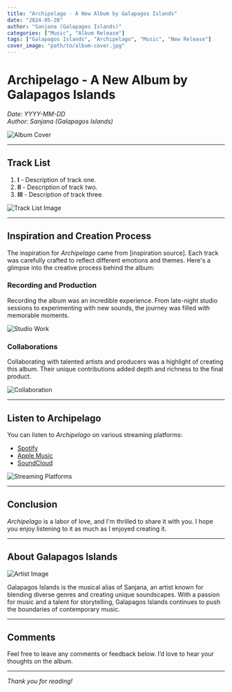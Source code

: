 ```yaml
---
title: "Archipelago - A New Album by Galapagos Islands"
date: "2024-05-28"
author: "Sanjana (Galapagos Islands)"
categories: ["Music", "Album Release"]
tags: ["Galapagos Islands", "Archipelago", "Music", "New Release"]
cover_image: "path/to/album-cover.jpg"
---
```


# Archipelago - A New Album by Galapagos Islands

*Date: YYYY-MM-DD*  
*Author: Sanjana (Galapagos Islands)*

![Album Cover](path/to/album-cover.jpg)

---

## Track List

1. **I** - Description of track one.
2. **II** - Description of track two.
3. **III** - Description of track three.

![Track List Image](path/to/track-list.jpg)

---

## Inspiration and Creation Process

The inspiration for *Archipelago* came from [inspiration source]. Each track was carefully crafted to reflect different emotions and themes. Here's a glimpse into the creative process behind the album:

### Recording and Production

Recording the album was an incredible experience. From late-night studio sessions to experimenting with new sounds, the journey was filled with memorable moments.

![Studio Work](path/to/studio-work.jpg)

### Collaborations

Collaborating with talented artists and producers was a highlight of creating this album. Their unique contributions added depth and richness to the final product.

![Collaboration](path/to/collaboration.jpg)

---

## Listen to Archipelago

You can listen to *Archipelago* on various streaming platforms:

- [Spotify](https://spotify.com)
- [Apple Music](https://apple.com/music)
- [SoundCloud](https://soundcloud.com)

![Streaming Platforms](path/to/streaming-platforms.jpg)

---

## Conclusion

*Archipelago* is a labor of love, and I'm thrilled to share it with you. I hope you enjoy listening to it as much as I enjoyed creating it.

---

## About Galapagos Islands

![Artist Image](path/to/artist-image.jpg)

Galapagos Islands is the musical alias of Sanjana, an artist known for blending diverse genres and creating unique soundscapes. With a passion for music and a talent for storytelling, Galapagos Islands continues to push the boundaries of contemporary music.

---

## Comments

Feel free to leave any comments or feedback below. I’d love to hear your thoughts on the album.

---

*Thank you for reading!*